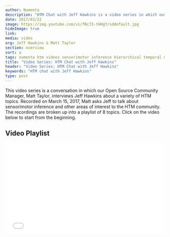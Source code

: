 ```yaml
---
author: Numenta
description: "HTM Chat with Jeff Hawkins is a video series in which our Open Source Community Manager, Matt Taylor, interviews Jeff Hawkins about a variety of HTM topics. Matt asks Jeff to talk about sensorimotor inference and seven other areas of interest to the HTM community."
date: 2017/03/22
image: https://img.youtube.com/vi/fNc73-tHHgY/sddefault.jpg
hideImage: true
link:
media: video
org: Jeff Hawkins & Matt Taylor
section: overview
sort: a
tags: numenta htm videos sensorimotor inference hierarchical temporal memory brain machine intelligence jeff hawkins
title: "Video Series: HTM Chat with Jeff Hawkins"
header: "Video Series: HTM Chat with Jeff Hawkins"
keywords: "HTM chat with Jeff Hawkins"
type: post
---
```


This video series is a conversation in which our Open Source Community Manager,
Matt Taylor, interviews Jeff Hawkins about a variety of HTM topics.
Recorded on March 15, 2017, Matt asks Jeff to talk about sensorimotor inference
and other areas of interest to the HTM community.  The recordings are broken up
into a playlist of 8 topics. Click on the video below to start from the beginning.


## Video Playlist

<div class="video-container media-border">
  <iframe width="504" height="284" src="//www.youtube.com/embed/videoseries?list=PL3yXMgtrZmDrlePl0jUIZWKwQwUgOfxA-" frameborder="0" allowfullscreen></iframe>
</div>
